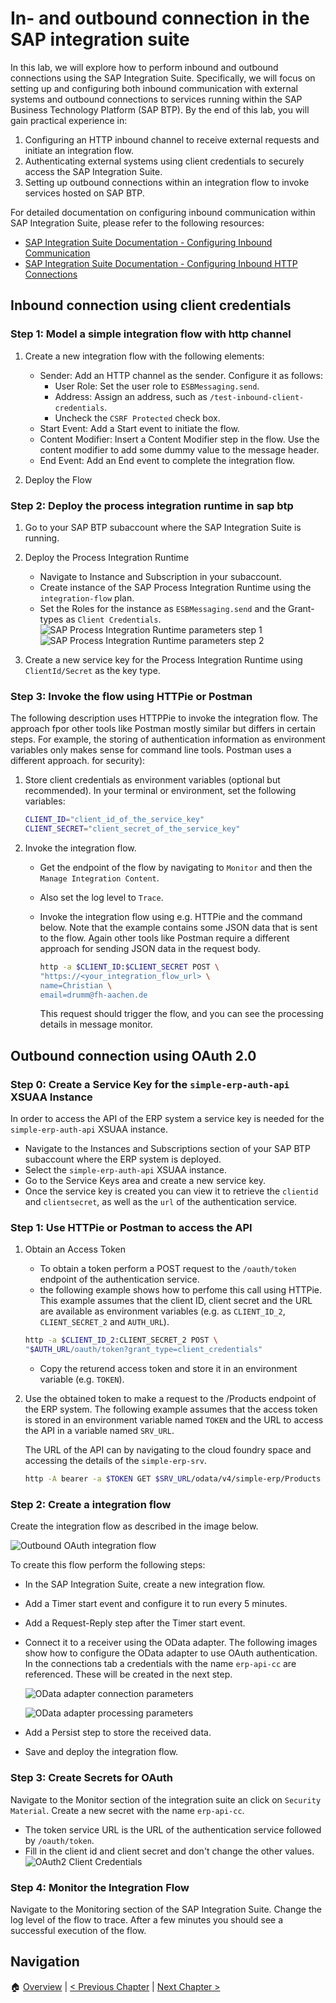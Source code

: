 # In- and outbound connection in the SAP integration suite

In this lab, we will explore how to perform inbound and outbound connections
using the SAP Integration Suite. Specifically, we will focus on setting up and
configuring both inbound communication with external systems and outbound
connections to services running within the SAP Business Technology Platform
(SAP BTP). By the end of this lab, you will gain practical experience in:

1. Configuring an HTTP inbound channel to receive external requests and
   initiate an integration flow.
2. Authenticating external systems using client credentials to securely access
   the SAP Integration Suite.
3. Setting up outbound connections within an integration flow to invoke
   services hosted on SAP BTP.

For detailed documentation on configuring inbound communication within SAP
Integration Suite, please refer to the following resources:

- [SAP Integration Suite Documentation - Configuring Inbound
  Communication](https://help.sap.com/docs/integration-suite/sap-integration-suite/configuring-inbound-communication)
- [SAP Integration Suite Documentation - Configuring Inbound HTTP
  Connections](https://help.sap.com/docs/integration-suite/sap-integration-suite/configuring-inbound-http-connections)

## Inbound connection using client credentials

### Step 1: Model a simple integration flow with http channel

1. Create a new integration flow with the following elements:

   - Sender: Add an HTTP channel as the sender. Configure it as follows:
     - User Role: Set the user role to `ESBMessaging.send`.
     - Address: Assign an address, such as `/test-inbound-client-credentials`.
     - Uncheck the `CSRF Protected` check box. 
   - Start Event: Add a Start event to initiate the flow.
   - Content Modifier: Insert a Content Modifier step in the flow. Use the
     content modifier to add some dummy value to the message header.
   - End Event: Add an End event to complete the integration flow.

2. Deploy the Flow

### Step 2: Deploy the process integration runtime in sap btp

1. Go to your SAP BTP subaccount where the SAP Integration Suite is running.

2. Deploy the Process Integration Runtime

   - Navigate to Instance and Subscription in your subaccount.
   - Create instance of the SAP Process Integration Runtime using the
     `integration-flow` plan.
   - Set the Roles for the instance as `ESBMessaging.send` and the Grant-types
     as `Client Credentials`. ![SAP Process Integration Runtime parameters step
1](./imgs/create-if-runtime-1.png) ![SAP Process Integration Runtime
parameters step 2](./imgs/create-if-runtime-2.png)

3. Create a new service key for the Process Integration Runtime using
   `ClientId/Secret` as the key type.

### Step 3: Invoke the flow using HTTPie or Postman

The following description uses HTTPPie to invoke the integration flow.
The approach fpor other tools like Postman mostly similar but differs in certain 
steps. For example, the storing of authentication information as environment variables
only makes sense for command line tools. Postman uses a different approach. 
for security):

1. Store client credentials as environment variables (optional but recommended).
   In your terminal or environment, set the following variables:

   ```bash
   CLIENT_ID="client_id_of_the_service_key"
   CLIENT_SECRET="client_secret_of_the_service_key"
   ```

3. Invoke the integration flow.

   - Get the endpoint of the flow by navigating to `Monitor` and then the
     `Manage Integration Content`.
   - Also set the log level to `Trace`.
   - Invoke the integration flow using e.g. HTTPie and the command below. Note
     that the example contains some JSON data that is sent to the flow. Again other
     tools like Postman require a different approach for sending JSON data in the request
     body.

     ```bash
     http -a $CLIENT_ID:$CLIENT_SECRET POST \
     "https://<your_integration_flow_url> \
     name=Christian \
     email=drumm@fh-aachen.de
     ```

     This request should trigger the flow, and you can see the processing
     details in message monitor.

## Outbound connection using OAuth 2.0

### Step 0: Create a Service Key for the `simple-erp-auth-api` XSUAA Instance

In order to access the API of the ERP system a service key is needed for the
`simple-erp-auth-api` XSUAA instance.

- Navigate to the Instances and Subscriptions section of your SAP BTP
  subaccount where the ERP system is deployed.
- Select the `simple-erp-auth-api` XSUAA instance.
- Go to the Service Keys area and create a new service key.
- Once the service key is created you can view it to retrieve the `clientid`
  and `clientsecret`, as well as the `url` of the authentication service.

### Step 1: Use HTTPie or Postman to access the API

1. Obtain an Access Token

   - To obtain a token perform a POST request to the `/oauth/token`
     endpoint of the authentication service.
   - the following example shows how to perfome this call using HTTPie. This
     example assumes that the client ID, client secret and the URL are available
     as environment variables (e.g. as `CLIENT_ID_2`, `CLIENT_SECRET_2` and `AUTH_URL`).

   ```bash
   http -a $CLIENT_ID_2:CLIENT_SECRET_2 POST \
   "$AUTH_URL/oauth/token?grant_type=client_credentials"
   ```

   - Copy the returend access token and store it in an environment variable
     (e.g. `TOKEN`).

2. Use the obtained token to make a request to the /Products endpoint of the
   ERP system. The following example assumes that the access token is stored in
   an environment variable named `TOKEN` and the URL to access the API in a
   variable named `SRV_URL`.

   The URL of the API can by navigating to the cloud foundry space and
   accessing the details of the `simple-erp-srv`.

   ```bash
   http -A bearer -a $TOKEN GET $SRV_URL/odata/v4/simple-erp/Products
   ```

### Step 2: Create a integration flow

Create the integration flow as described in the image below.

![Outbound OAuth integration flow](./imgs/outbound-oauth-flow.png)

To create this flow perform the following steps:

- In the SAP Integration Suite, create a new integration flow.
- Add a Timer start event and configure it to run every 5 minutes.
- Add a Request-Reply step after the Timer start event.
- Connect it to a receiver using the OData adapter. The following images show
  how to configure the OData adapter to use OAuth authentication. In the
  connections tab a credentials with the name `erp-api-cc` are referenced. These
  will be created in the next step.

  ![OData adapter connection parameters](./imgs/odata-adapter-1.png)

  ![OData adapter processing parameters](./imgs/odata-adapter-2.png)

- Add a Persist step to store the received data.
- Save and deploy the integration flow.

### Step 3: Create Secrets for OAuth

Navigate to the Monitor section of the integration suite an click on `Security
Material`. Create a new secret with the name `erp-api-cc`.

- The token service URL is the URL of the authentication service followed by `/oauth/token`.
- Fill in the client id and client secret and don't change the other values.
  ![OAuth2 Client Credentials](./imgs/oauth-secrets.png)

### Step 4: Monitor the Integration Flow

Navigate to the Monitoring section of the SAP Integration Suite. Change the log
level of the flow to trace. After a few minutes you should see a successful
execution of the flow.

## Navigation

🏠 [Overview](../README.md) | [< Previous Chapter](./integration-suite.md) | [Next Chapter >](./messaging.md)
